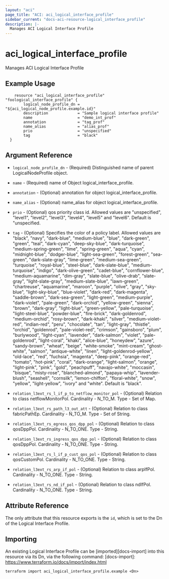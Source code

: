 ```yaml
---
layout: "aci"
page_title: "ACI: aci_logical_interface_profile"
sidebar_current: "docs-aci-resource-logical_interface_profile"
description: |-
  Manages ACI Logical Interface Profile
---
```


# aci_logical_interface_profile #
Manages ACI Logical Interface Profile

## Example Usage ##

```hcl
	resource "aci_logical_interface_profile" "foological_interface_profile" {
		logical_node_profile_dn = "${aci_logical_node_profile.example.id}"
		description             = "Sample logical interface profile"
		name                    = "demo_int_prof"
		annotation              = "tag_prof"
		name_alias              = "alias_prof"
		prio                    = "unspecified"
		tag                     = "black"
  }	  
```
## Argument Reference ##
* `logical_node_profile_dn` - (Required) Distinguished name of parent LogicalNodeProfile object.
* `name` - (Required) name of Object logical_interface_profile.
* `annotation` - (Optional) annotation for object logical_interface_profile.
* `name_alias` - (Optional) name_alias for object logical_interface_profile.
* `prio` - (Optional) qos priority class id. Allowed values are "unspecified", "level1", "level2", "level3", "level4", "level5" and "level6". Default is "unspecified.
* `tag` - (Optional) Specifies the color of a policy label. Allowed values are "black", "navy", "dark-blue", "medium-blue", "blue", "dark-green", "green", "teal", "dark-cyan", "deep-sky-blue", "dark-turquoise", "medium-spring-green", "lime", "spring-green", "aqua", "cyan", "midnight-blue", "dodger-blue", "light-sea-green", "forest-green", "sea-green", "dark-slate-gray", "lime-green", "medium-sea-green", "turquoise", "royal-blue", "steel-blue", "dark-slate-blue", "medium-turquoise", "indigo", "dark-olive-green", "cadet-blue", "cornflower-blue", "medium-aquamarine", "dim-gray", "slate-blue", "olive-drab", "slate-gray", "light-slate-gray", "medium-slate-blue", "lawn-green", "chartreuse", "aquamarine", "maroon", "purple", "olive", "gray", "sky-blue", "light-sky-blue", "blue-violet", "dark-red", "dark-magenta", "saddle-brown", "dark-sea-green", "light-green", "medium-purple", "dark-violet", "pale-green", "dark-orchid", "yellow-green", "sienna", "brown", "dark-gray", "light-blue", "green-yellow", "pale-turquoise", "light-steel-blue", "powder-blue", "fire-brick", "dark-goldenrod", "medium-orchid", "rosy-brown", "dark-khaki", "silver", "medium-violet-red", "indian-red", "peru", "chocolate", "tan", "light-gray", "thistle", "orchid", "goldenrod", "pale-violet-red", "crimson", "gainsboro", "plum", "burlywood", "light-cyan", "lavender", "dark-salmon", "violet", "pale-goldenrod", "light-coral", "khaki", "alice-blue", "honeydew", "azure", "sandy-brown", "wheat", "beige", "white-smoke", "mint-cream", "ghost-white", "salmon", "antique-white", "linen", "light-goldenrod-yellow", "old-lace", "red", "fuchsia", "magenta", "deep-pink", "orange-red", "tomato", "hot-pink", "coral", "dark-orange", "light-salmon", "orange", "light-pink", "pink", "gold", "peachpuff", "navajo-white", "moccasin", "bisque", "misty-rose", "blanched-almond", "papaya-whip", "lavender-blush", "seashell", "cornsilk", "lemon-chiffon", "floral-white", "snow", "yellow", "light-yellow", "ivory" and "white". Default is "black".

* `relation_l3ext_rs_l_if_p_to_netflow_monitor_pol` - (Optional) Relation to class netflowMonitorPol. Cardinality - N_TO_M. Type - Set of Map.
                
* `relation_l3ext_rs_path_l3_out_att` - (Optional) Relation to class fabricPathEp. Cardinality - N_TO_M. Type - Set of String.
                
* `relation_l3ext_rs_egress_qos_dpp_pol` - (Optional) Relation to class qosDppPol. Cardinality - N_TO_ONE. Type - String.
                
* `relation_l3ext_rs_ingress_qos_dpp_pol` - (Optional) Relation to class qosDppPol. Cardinality - N_TO_ONE. Type - String.
                
* `relation_l3ext_rs_l_if_p_cust_qos_pol` - (Optional) Relation to class qosCustomPol. Cardinality - N_TO_ONE. Type - String.
                
* `relation_l3ext_rs_arp_if_pol` - (Optional) Relation to class arpIfPol. Cardinality - N_TO_ONE. Type - String.
                
* `relation_l3ext_rs_nd_if_pol` - (Optional) Relation to class ndIfPol. Cardinality - N_TO_ONE. Type - String.
                


## Attribute Reference

The only attribute that this resource exports is the `id`, which is set to the
Dn of the Logical Interface Profile.

## Importing ##

An existing Logical Interface Profile can be [imported][docs-import] into this resource via its Dn, via the following command:
[docs-import]: https://www.terraform.io/docs/import/index.html


```
terraform import aci_logical_interface_profile.example <Dn>
```